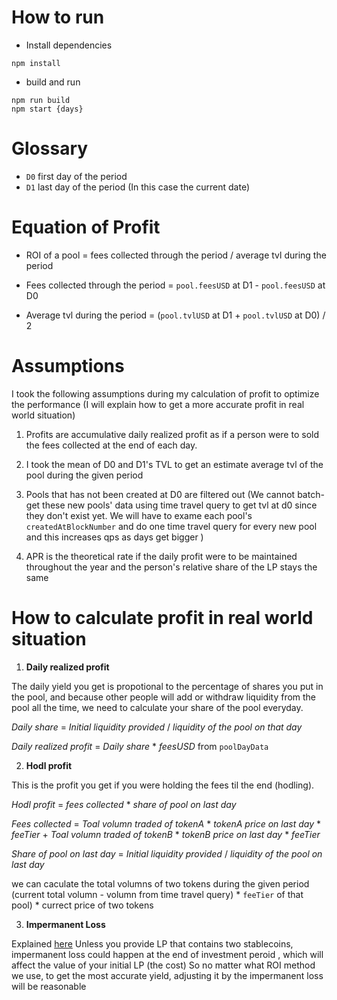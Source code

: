 # How to run
- Install dependencies
```
npm install
```
- build and run
```
npm run build
npm start {days}
```

# Glossary
- `D0` first day of the period
- `D1` last day of the period (In this case the current date)

# Equation of Profit
- ROI of a pool = fees collected through the period / average tvl during the period

- Fees collected through the period = `pool.feesUSD` at D1 - `pool.feesUSD` at D0

- Average tvl during the period = (`pool.tvlUSD` at D1 + `pool.tvlUSD` at D0) / 2

# Assumptions
I took the following assumptions during my calculation of profit to optimize the performance (I will explain how to get a more accurate profit in real world situation)

1. Profits are accumulative daily realized profit as if a person were to sold the fees collected at the end of each day.

2. I took the mean of D0 and D1's TVL to get an estimate average tvl of the pool during the given period

3. Pools that has not been created at D0 are filtered out (We cannot batch-get these new pools' data using time travel query to get tvl at d0 since they don't exist yet. We will have to exame each pool's `createdAtBlockNumber` and do one time travel query for every new pool and this increases qps as days get bigger )

4. APR is the theoretical rate if the daily profit were to be maintained throughout the year and the person's relative share of the LP stays the same


# How to calculate profit in real world situation
1. **Daily realized profit**

The daily yield you get is propotional to the percentage of shares you put in the pool, and 
because other people will add or withdraw liquidity from the pool all the time, we need to calculate your share of the pool everyday. 

*Daily share* = *Initial liquidity provided* / *liquidity of the pool on that day*

*Daily realized profit* = *Daily share* * *feesUSD* from `poolDayData`

2. **Hodl profit**

This is the profit you get if you were holding the fees til the end (hodling).

*Hodl profit* = *fees collected*  * *share of pool on last day*

*Fees collected* = *Toal volumn traded of tokenA* * *tokenA price on last day* * *feeTier* + *Toal volumn traded of tokenB* * *tokenB price on last day* * *feeTier*

*Share of pool on last day* = *Initial liquidity provided* / *liquidity of the pool on last day*

we can caculate the total volumns of two tokens during the given period (current total volumn - volumn from time travel query) * `feeTier` of that pool) * currect price of two tokens

3. **Impermanent Loss**

Explained [here](https://www.binance.com/en/support/faq/7b6256ceba3840dcaecdd922675ec0c3)
Unless you provide LP that contains two stablecoins, impermanent loss could happen at the end of investment peroid , which will affect the value of your initial LP (the cost)
So no matter what ROI method we use, to get the most accurate yield, adjusting it by the impermanent loss will be reasonable